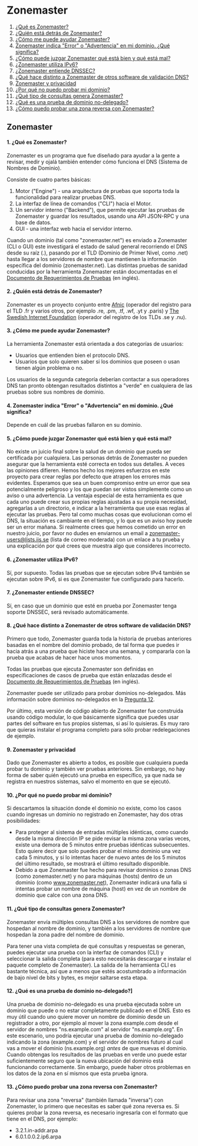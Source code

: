 Zonemaster
==========

1. [¿Qué es Zonemaster?](#q1)
2. [¿Quién está detrás de Zonemaster?](#q2)
3. [¿Cómo me puede ayudar Zonemaster?](#q3)
4. [Zonemaster indica "Error" o "Advertencia" en mi dominio. ¿Qué significa?](#q4)
5. [¿Cómo puede juzgar Zonemaster qué está bien y qué está mal?](#q5)
6. [¿Zonemaster utiliza IPv6?](#q6)
7. [¿Zonemaster entiende DNSSEC?](#q7)
8. [¿Qué hace distinto a Zonemaster de otros software de validación DNS?](#q8)
9. [Zonemaster y privacidad](#q9)
10. [¿Por qué no puedo probar mi dominio?](#q10)
11. [¿Qué tipo de consultas genera Zonemaster?](#q11)
12. [¿Qué es una prueba de dominio no-delegado?](#q12)
13. [¿Cómo puedo probar una zona reversa con Zonemaster?](#q13)

Zonemaster
----------

<a name="q1"></a>
#### 1. ¿Qué es Zonemaster?
Zonemaster es un programa que fue diseñado para ayudar a la gente a revisar,
medir y ojalá también entender cómo funciona el DNS (Sistema de Nombres de
Dominio).

Consiste de cuatro partes básicas:

  1. Motor ("Engine") - una arquitectura de pruebas que soporta toda la funcionalidad para realizar pruebas DNS.
  2. La interfaz de línea de comandos ("CLI") hacia el Motor.
  3. Un servidor interno ("Backend"), que permite ejecutar las pruebas de Zonemaster y guardar los resultados, usando una API JSON-RPC y una base de datos.
  4. GUI - una interfaz web hacia el servidor interno.

Cuando un dominio (tal como "zonemaster.net") es enviado a Zonemaster (CLI o
GUI) este investigará el estado de salud general recorriendo el DNS desde
su raíz (.), pasando por el TLD (Dominio de Primer Nivel, como .net) hasta
llegar a los servidores de nombre que mantienen la información específica
del dominio (zonemaster.net). Las distintas pruebas de sanidad conducidas
por la herramienta Zonemaster están documentadas en el
[Documento de Requerimientos de Pruebas](https://github.com/zonemaster/zonemaster/blob/master/docs/requirements/TestRequirements.md) (en inglés).

<a name="q2"></a>
#### 2. ¿Quién está detrás de Zonemaster?
Zonemaster es un proyecto conjunto entre [Afnic](https://www.afnic.fr/en/)
(operador del registro para el TLD .fr y varios otros, por ejemplo
.re, .pm, .tf, .wf, .yt y .paris) y
[The Swedish Internet Foundation](https://internetstiftelsen.se/en/)
(operador del registro de los TLDs .se y .nu).

<a name="q3"></a>
#### 3. ¿Cómo me puede ayudar Zonemaster?
La herramienta Zonemaster está orientada a dos categorías de usuarios:

  - Usuarios que entienden bien el protocolo DNS.
  - Usuarios que solo quieren saber si los dominios que poseen o usan tienen algún problema o no.

Los usuarios de la segunda categoría deberían contactar a sus operadores
DNS tan pronto obtengan resultados distintos a "verde" en cualquiera
de las pruebas sobre sus nombres de dominio.

<a name="q4"></a>
#### 4. Zonemaster indica "Error" o "Advertencia" en mi dominio. ¿Qué significa?
Depende en cuál de las pruebas fallaron en su dominio.

<a name="q5"></a>
#### 5. ¿Cómo puede juzgar Zonemaster qué está bien y qué está mal?
No existe un juicio final sobre la salud de un dominio que pueda ser
certificada por cualquiera. Las personas detrás de Zonemaster no pueden
asegurar que la herramienta esté correcta en todos sus detalles. A veces
las opiniones difieren. Hemos hecho los mejores esfuerzos en este proyecto
para crear reglas por defecto que atrapen los errores más evidentes.
Esperamos que sea un buen compromiso entre un error que sea potencialmente
peligroso y los que puedan ser vistos simplemente como un aviso o una
advertencia. La ventaja especial de esta herramienta es que cada uno
puede crear sus propias reglas ajustadas a su propia necesidad, agregarlas
a un directorio, e indicar a la herramienta que use esas reglas al
ejecutar las pruebas.
Pero tal como muchas cosas que evolucionan como el DNS, la situación es
cambiante en el tiempo, y lo que es un aviso hoy puede ser un error
mañana. Si realmente crees que hemos cometido un error en nuestro
juicio, por favor no dudes en enviarnos un email a 
[zonemaster-users@lists.iis.se](mailto:zonemaster-users@lists.iis.se)
(lista de correo moderada) con un enlace a tu prueba y una explicación
por qué crees que muestra algo que consideres incorrecto.

<a name="q6"></a>
#### 6. ¿Zonemaster utiliza IPv6?
Sí, por supuesto. Todas las pruebas que se ejecutan sobre IPv4 también
se ejecutan sobre IPv6, si es que Zonemaster fue configurado para hacerlo.

<a name="q7"></a>
#### 7. ¿Zonemaster entiende DNSSEC?
Sí, en caso que un dominio que esté en prueba por Zonemaster tenga
soporte DNSSEC, será revisado automáticamente.

<a name="q8"></a>
#### 8. ¿Qué hace distinto a Zonemaster de otros software de validación DNS?
Primero que todo, Zonemaster guarda toda la historia de pruebas anteriores
basadas en el nombre del dominio probado, de tal forma que puedes ir hacia atrás
a una prueba que hiciste hace una semana, y compararla con la prueba
que acabas de hacer hace unos momentos.

Todas las pruebas que ejecuta Zonemaster son definidas en especificaciones
de casos de prueba que están enlazadas desde el
[Documento de Requerimientos de Pruebas](https://github.com/zonemaster/zonemaster/blob/master/docs/requirements/TestRequirements.md) (en inglés).

Zonemaster puede ser utilizado para probar dominios no-delegados. Más
información sobre dominios no-delegados en la [Pregunta 12](#q12).

Por último, esta versión de código abierto de Zonemaster fue construida
usando código modular, lo que básicamente significa que puedes usar
partes del software en tus propios sistemas, si así lo quisieras. Es
muy raro que quieras instalar el programa completo para sólo probar redelegaciones
de ejemplo.

<a name="q9"></a>
#### 9. Zonemaster y privacidad
Dado que Zonemaster es abierto a todos, es posible que cualquiera pueda
probar tu dominio y también ver pruebas anteriores. Sin embargo, no hay
forma de saber quién ejecutó una prueba en específico, ya que nada se
registra en nuestros sistemas, salvo el momento en que se ejecutó.

<a name="q10"></a>
#### 10. ¿Por qué no puedo probar mi dominio?
Si descartamos la situación donde el dominio no existe, como los casos
cuando ingresas un dominio no registrado en Zonemaster, hay dos otras
posibilidades:
  - Para proteger al sistema de entradas múltiples idénticas, como cuando
    desde la misma dirección IP se pide revisar la misma zona varias veces,
    existe una demora de 5 minutos entre pruebas idénticas subsecuentes.
    Esto quiere decir que solo puedes probar el mismo dominio una vez cada
    5 minutos, y si lo intentas hacer de nuevo antes de los 5 minutos del
    último resultado, se mostrará el último resultado disponible.
  - Debido a que Zonemaster fue hecho para revisar dominios o zonas DNS
    (como zonemaster.net) y no para máquinas (hosts) dentro de un dominio
    (como www.zonemaster.net), Zonemaster indicará una falla si
    intentas probar un nombre de máquina (host) en vez de un nombre de
    dominio que calce con una zona DNS.

<a name="q11"></a>
#### 11. ¿Qué tipo de consultas genera Zonemaster?
Zonemaster envía múltiples consultas DNS a los servidores de nombre que
hospedan al nombre de dominio, y también a los servidores de nombre que
hospedan la zona padre del nombre de dominio.

Para tener una vista completa de qué consultas y respuestas se generan,
puedes ejecutar una prueba con la interfaz de comandos (CLI) y seleccionar
la salida completa (para esto necesitarás descargar e instalar el paquete
completo de Zonemaster). La salida de la herramienta CLI es bastante
técnica, así que a menos que estés acostumbrado a información de bajo
nivel de bits y bytes, es mejor saltarse esta etapa.

<a name="q12"></a>
#### 12. ¿Qué es una prueba de dominio no-delegado?]
Una prueba de dominio no-delegado es una prueba ejecutada sobre un dominio
que puede o no estar completamente publicado en el DNS. Esto es muy útil
cuando uno quiere mover un nombre de dominio desde un registrador a otro,
por ejemplo al mover la zona example.com desde el servidor de nombres
"ns.example.com" al servidor "ns.example.org". En este escenario, uno
podría ejecutar una prueba de dominio no-delegado indicando la zona
(example.com) y el servidor de nombres futuro al cual vas a mover el
dominio (ns.example.org) *antes* de que muevas el dominio. Cuando obtengas
los resultados de las pruebas en verde uno puede estar suficientemente
seguro que la nueva ubicación del dominio está funcionando correctamente.
Sin embargo, puede haber otros problemas en los datos de la zona en
sí mismos que esta prueba ignora.

<a name="q13"></a>
#### 13. ¿Cómo puedo probar una zona reversa con Zonemaster?
Para revisar una zona "reversa" (también llamada "inversa") con Zonemaster,
lo primero que necesitas es saber qué zona reversa es. Si quieres probar
la zona reversa, es necesario ingresarla con el formato que tiene en el
DNS, por ejemplo:

  - 3.2.1.in-addr.arpa
  - 6.0.1.0.0.2.ip6.arpa



